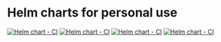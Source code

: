 # Helm charts for personal use
[![Helm chart - CI](https://github.com/luiscajl/helm-charts/actions/workflows/lavanda-helm-chart-release.yaml/badge.svg?branch=main)](https://github.com/luiscajl/helm-charts/actions/workflows/lavanda-helm-chart-release.yaml) [![Helm chart - CI](https://github.com/luiscajl/helm-charts/actions/workflows/plex-helm-chart-release.yaml/badge.svg?branch=main)](https://github.com/luiscajl/helm-charts/actions/workflows/plex-helm-chart-release.yaml) [![Helm chart - CI](https://github.com/luiscajl/helm-charts/actions/workflows/elastictranscoder-chart-release.yaml/badge.svg?branch=main)](https://github.com/luiscajl/helm-charts/actions/workflows/elastictranscoder-chart-release.yaml) [![Helm chart - CI](https://github.com/luiscajl/helm-charts/actions/workflows/cloudflare-chart-release.yaml/badge.svg?branch=main)](https://github.com/luiscajl/helm-charts/actions/workflows/cloudflare-chart-release.yaml)


